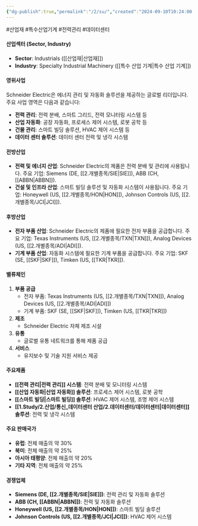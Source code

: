 ```yaml
---
{"dg-publish":true,"permalink":"/2/su/","created":"2024-09-10T10:24:00.650+09:00","updated":"2025-07-29T21:37:05.234+09:00"}
---
```


#산업재 #특수산업기계 #전력관리 #데이터센터 

#### 산업섹터 (Sector, Industry)

- **Sector**: Industrials ([[산업재\|산업재]])
- **Industry**: Specialty Industrial Machinery ([[특수 산업 기계\|특수 산업 기계]])

#### 영위사업

Schneider Electric은 에너지 관리 및 자동화 솔루션을 제공하는 글로벌 리더입니다. 주요 사업 영역은 다음과 같습니다:

- **전력 관리**: 전력 분배, 스마트 그리드, 전력 모니터링 시스템 등
- **산업 자동화**: 공장 자동화, 프로세스 제어 시스템, 로봇 공학 등
- **건물 관리**: 스마트 빌딩 솔루션, HVAC 제어 시스템 등
- **데이터 센터 솔루션**: 데이터 센터 전력 및 냉각 시스템

#### 전방산업

- **전력 및 에너지 산업**: Schneider Electric의 제품은 전력 분배 및 관리에 사용됩니다. 주요 기업: Siemens (DE, [[2.개별종목/SIE\|SIE]]), ABB (CH, [[ABBN\|ABBN]]).
- **건설 및 인프라 산업**: 스마트 빌딩 솔루션 및 자동화 시스템이 사용됩니다. 주요 기업: Honeywell (US, [[2.개별종목/HON\|HON]]), Johnson Controls (US, [[2.개별종목/JCI\|JCI]]).

#### 후방산업

- **전자 부품 산업**: Schneider Electric의 제품에 필요한 전자 부품을 공급합니다. 주요 기업: Texas Instruments (US, [[2.개별종목/TXN\|TXN]]), Analog Devices (US, [[2.개별종목/ADI\|ADI]]).
- **기계 부품 산업**: 자동화 시스템에 필요한 기계 부품을 공급합니다. 주요 기업: SKF (SE, [[SKF\|SKF]]), Timken (US, [[TKR\|TKR]]).

#### 밸류체인

1. **부품 공급**
    - 전자 부품: Texas Instruments (US, [[2.개별종목/TXN\|TXN]]), Analog Devices (US, [[2.개별종목/ADI\|ADI]])
    - 기계 부품: SKF (SE, [[SKF\|SKF]]), Timken (US, [[TKR\|TKR]])
2. **제조**
    - Schneider Electric 자체 제조 시설
3. **유통**
    - 글로벌 유통 네트워크를 통해 제품 공급
4. **서비스**
    - 유지보수 및 기술 지원 서비스 제공

#### 주요제품

- **[[전력 관리\|전력 관리]] 시스템**: 전력 분배 및 모니터링 시스템
- **[[산업 자동화\|산업 자동화]] 솔루션**: 프로세스 제어 시스템, 로봇 공학
- **[[스마트 빌딩\|스마트 빌딩]] 솔루션**: HVAC 제어 시스템, 조명 제어 시스템
- **[[1.Study/2.산업/통신_데이터센터 산업/2.데이터센터/데이터센터\|데이터센터]] 솔루션**: 전력 및 냉각 시스템

#### 주요 판매국가

- **유럽**: 전체 매출의 약 30%
- **북미**: 전체 매출의 약 25%
- **아시아 태평양**: 전체 매출의 약 20%
- **기타 지역**: 전체 매출의 약 25%

#### 경쟁업체

- **Siemens (DE, [[2.개별종목/SIE\|SIE]])**: 전력 관리 및 자동화 솔루션
- **ABB (CH, [[ABBN\|ABBN]])**: 전력 및 자동화 솔루션
- **Honeywell (US, [[2.개별종목/HON\|HON]])**: 스마트 빌딩 솔루션
- **Johnson Controls (US, [[2.개별종목/JCI\|JCI]])**: HVAC 제어 시스템